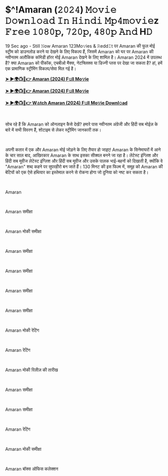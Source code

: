 <h1 style="text-align: left;">$^!Amaran (𝟸𝟶𝟸𝟺) 𝙼𝚘𝚟𝚒𝚎 𝙳𝚘𝚠𝚗𝚕𝚘𝚊𝚍 𝙸𝚗 𝙷𝚒𝚗𝚍𝚒 𝙼𝚙𝟺𝚖𝚘𝚟𝚒𝚎z 𝙵𝚛𝚎𝚎 𝟷𝟶𝟾𝟶𝚙, 𝟽𝟸𝟶𝚙, 𝟺𝟾𝟶𝚙 𝙰𝚗𝚍 H𝙳</h1><p>19 Sec ago - Still 𝙽ow Amaran 123Mo𝚟ies &amp; 𝚁edd𝙸t पर Amaran की फुल मोई स्ट्रीम को डाउनलोड करने या देखने के लिए विकल्प हैं, जिसमें Amaran को घर पर Amaran की नवीनतम अलौकिक कॉमेडी हॉरर मोई Amaran देखने के लिए शामिल है। Amaran 2024 में उपलब्ध है? क्या Amaran को पीकॉक, एचबीओ मैक्स, नेटफ्लिक्स या डिज्नी प्लस पर देखा जा सकता है? हां, हमें एक प्रामाणिक स्ट्रीमिंग विकल्प/सेवा मिल गई है।&nbsp;</p><p><a href="https://tinyurl.com/2r3mk5ze" target="_blank"><b>➤ ►🌍📺📱👉 Amaran (2024) F𝚞ll Mo𝚟ie</b></a></p><p><a href="https://tinyurl.com/yw8z9y56" target="_blank"><b>➤ ►🌍📺📱👉 Amaran (2024) F𝚞ll Mo𝚟ie</b></a></p><p><a href="https://tinyurl.com/2r3mk5ze" target="_blank"><b>➤ ►🌍📺📱👉 W𝚊tch Amaran (2024) F𝚞ll Mo𝚟ie Downl𝚘ad</b></a></p><p><br /></p><p>सोच रहे हैं कि Amaran को ऑनलाइन कैसे देखें? हमारे पास नवीनतम अंग्रेजी और हिंदी सब मोईज़ के बारे में सभी विवरण हैं, शोटाइम से लेकर स्ट्रीमिंग जानकारी तक।</p><p><br /></p><p>अपनी कतार में एक और Amaran मोई जोड़ने के लिए तैयार हो जाइए! Amaran के सिनेमाघरों में आने के चार साल बाद, आखिरकार Amaran के साथ इसका सीक्वल बनने जा रहा है। लेटेस्ट इंग्लिश और हिंदी सब मूवीज लेटेस्ट इंग्लिश और हिंदी सब मूवीज और उसके पालक भाई-बहनों को दिखाती है, क्योंकि वे "Amaran" शब्द कहने पर सुपरहीरो बन जाते हैं। 130 मिनट की इस फिल्म में, समूह को Amaran की बेटियों को एक ऐसे हथियार का इस्तेमाल करने से रोकना होगा जो दुनिया को नष्ट कर सकता है।</p><p><br /></p><p>Amaran</p><p><br /></p><p>Amaran समीक्षा</p><p><br /></p><p>Amaran मोकी समीक्षा</p><p><br /></p><p>Amaran समीक्षा</p><p><br /></p><p>Amaran समीक्षा</p><p><br /></p><p>Amaran समीक्षा</p><p><br /></p><p>Amaran समीक्षा</p><p><br /></p><p>Amaran मोकी रेटिंग</p><p><br /></p><p>Amaran रेटिंग</p><p><br /></p><p>Amaran मोकी रिलीज़ की तारीख</p><p><br /></p><p>Amaran समीक्षा</p><p><br /></p><p>Amaran समीक्षा</p><p><br /></p><p>Amaran रेटिंग</p><p><br /></p><p>Amaran मोकी समीक्षा</p><p><br /></p><p>Amaran बॉक्स ऑफिस कलेक्शन</p>
